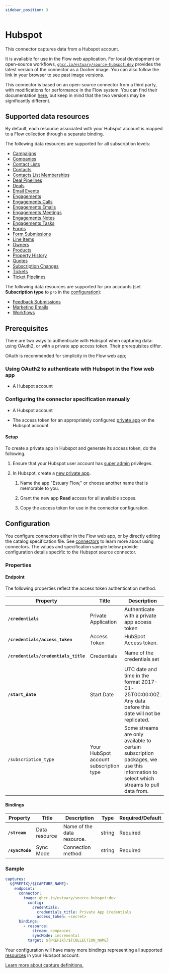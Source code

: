 ```yaml
---
sidebar_position: 3
---
```

# Hubspot

This connector captures data from a Hubspot account.

It is available for use in the Flow web application. For local development or open-source workflows, [`ghcr.io/estuary/source-hubspot:dev`](https://ghcr.io/estuary/source-hubspot:dev) provides the latest version of the connector as a Docker image. You can also follow the link in your browser to see past image versions.

This connector is based on an open-source connector from a third party, with modifications for performance in the Flow system.
You can find their documentation [here](https://docs.airbyte.com/integrations/sources/hubspot),
but keep in mind that the two versions may be significantly different.

## Supported data resources

By default, each resource associated with your Hubspot account is mapped to a Flow collection through a separate binding.

The following data resources are supported for all subscription levels:

* [Campaigns](https://developers.hubspot.com/docs/methods/email/get_campaign_data)
* [Companies](https://developers.hubspot.com/docs/api/crm/companies)
* [Contact Lists](http://developers.hubspot.com/docs/methods/lists/get_lists)
* [Contacts](https://developers.hubspot.com/docs/methods/contacts/get_contacts)
* [Contacts List Memberships](https://legacydocs.hubspot.com/docs/methods/contacts/get_contacts)
* [Deal Pipelines](https://developers.hubspot.com/docs/methods/pipelines/get_pipelines_for_object_type)
* [Deals](https://developers.hubspot.com/docs/api/crm/deals)
* [Email Events](https://developers.hubspot.com/docs/methods/email/get_events)
* [Engagements](https://legacydocs.hubspot.com/docs/methods/engagements/get-all-engagements)
* [Engagements Calls](https://developers.hubspot.com/docs/api/crm/calls)
* [Engagements Emails](https://developers.hubspot.com/docs/api/crm/email)
* [Engagements Meetings](https://developers.hubspot.com/docs/api/crm/meetings)
* [Engagements Notes](https://developers.hubspot.com/docs/api/crm/notes)
* [Engagements Tasks](https://developers.hubspot.com/docs/api/crm/tasks)
* [Forms](https://developers.hubspot.com/docs/api/marketing/forms)
* [Form Submissions](https://legacydocs.hubspot.com/docs/methods/forms/get-submissions-for-a-form)
* [Line Items](https://developers.hubspot.com/docs/api/crm/line-items)
* [Owners](https://developers.hubspot.com/docs/methods/owners/get_owners)
* [Products](https://developers.hubspot.com/docs/api/crm/products)
* [Property History](https://legacydocs.hubspot.com/docs/methods/contacts/get_contacts)
* [Quotes](https://developers.hubspot.com/docs/api/crm/quotes)
* [Subscription Changes](https://developers.hubspot.com/docs/methods/email/get_subscriptions_timeline)
* [Tickets](https://developers.hubspot.com/docs/api/crm/tickets)
* [Ticket Pipelines](https://developers.hubspot.com/docs/api/crm/pipelines)

The following data resources are supported for pro accounts (set **Subscription type** to `pro` in the [configuration](#endpoint)):

* [Feedback Submissions](https://developers.hubspot.com/docs/api/crm/feedback-submissions)
* [Marketing Emails](https://legacydocs.hubspot.com/docs/methods/cms_email/get-all-marketing-email-statistics)
* [Workflows](https://legacydocs.hubspot.com/docs/methods/workflows/v3/get_workflows)

## Prerequisites

There are two ways to authenticate with Hubspot when capturing data: using OAuth2, or with a private app access token.
Their prerequisites differ.

OAuth is recommended for simplicity in the Flow web app;

### Using OAuth2 to authenticate with Hubspot in the Flow web app

* A Hubspot account

### Configuring the connector specification manually

* A Hubspot account

* The access token for an appropriately configured [private app](https://developers.hubspot.com/docs/api/private-apps) on the Hubspot account.

#### Setup

To create a private app in Hubspot and generate its access token, do the following.

1. Ensure that your Hubspot user account has [super admin](https://knowledge.hubspot.com/settings/hubspot-user-permissions-guide#super-admin) privileges.

2. In Hubspot, create a [new private app](https://developers.hubspot.com/docs/api/private-apps#create-a-private-app).

   1. Name the app "Estuary Flow," or choose another name that is memorable to you.

   2. Grant the new app **Read** access for all available scopes.

   3. Copy the access token for use in the connector configuration.

## Configuration

You configure connectors either in the Flow web app, or by directly editing the catalog specification file.
See [connectors](../../../concepts/connectors.md#using-connectors) to learn more about using connectors. The values and specification sample below provide configuration details specific to the Hubspot source connector.

### Properties

#### Endpoint

The following properties reflect the access token authentication method.

| Property | Title | Description | Type | Required/Default |
|---|---|---|---|---|
| **`/credentials`** | Private Application | Authenticate with a private app access token | object | Required |
| **`/credentials/access_token`** | Access Token | HubSpot Access token. | string | Required |
| **`/credentials/credentials_title`** | Credentials | Name of the credentials set | string | Required, `"Private App Credentials"` |
| **`/start_date`** | Start Date | UTC date and time in the format 2017-01-25T00:00:00Z. Any data before this date will not be replicated. | string | Required |
| `/subscription_type` | Your HubSpot account subscription type | Some streams are only available to certain subscription packages, we use this information to select which streams to pull data from. | string | `"starter"` |

#### Bindings

| Property | Title | Description | Type | Required/Default |
|---|---|---|---|---|
| **`/stream`** | Data resource | Name of the data resource. | string | Required |
| **`/syncMode`** | Sync Mode | Connection method | string | Required |

### Sample

```yaml
captures:
  ${PREFIX}/${CAPTURE_NAME}:
    endpoint:
      connector:
        image: ghcr.io/estuary/source-hubspot:dev
          config:
            credentials:
              credentials_title: Private App Credentials
              access_token: <secret>
      bindings:
        - resource:
            stream: companies
            syncMode: incremental
          target: ${PREFIX}/${COLLECTION_NAME}
```
Your configuration will have many more bindings representing all supported [resources](#supported-data-resources)
in your Hubspot account.

[Learn more about capture definitions.](../../../concepts/captures.md#pull-captures)
